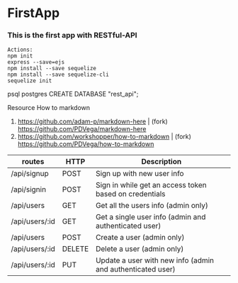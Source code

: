 # FirstApp
### This is the first app with RESTful-API

    Actions:
    npm init
    express --save=ejs
    npm install --save sequelize
    npm install --save sequelize-cli
    sequelize init

psql postgres
CREATE DATABASE "rest_api";

Resource How to markdown
1. https://github.com/adam-p/markdown-here | (fork) https://github.com/PDVega/markdown-here
2. https://github.com/workshopper/how-to-markdown | (fork) https://github.com/PDVega/how-to-markdown 


routes | HTTP | Description
-------|------|------------
/api/signup | POST | Sign up with new user info
/api/signin | POST | Sign in while get an access token based on credentials
/api/users   | GET | Get all the users info (admin only)
/api/users/:id | GET | Get a single user info (admin and authenticated user)
/api/users | POST | Create a user (admin only)
/api/users/:id | DELETE | Delete a user (admin only)
/api/users/:id | PUT | Update a user with new info (admin and authenticated user)
